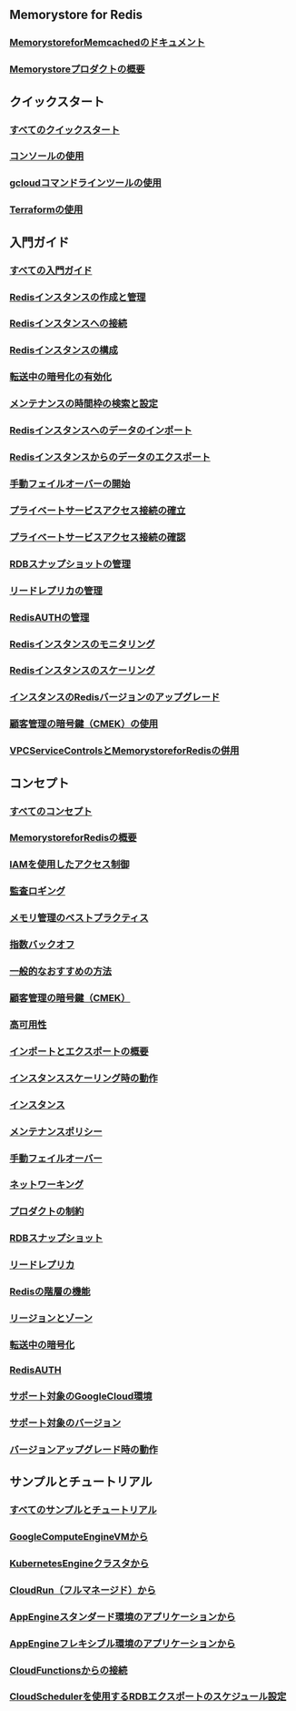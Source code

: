 ## Memorystore for Redis
### [MemorystoreforMemcachedのドキュメント](https://cloud.google.com/memorystore/docs/memcached)
### [Memorystoreプロダクトの概要](https://cloud.google.com/memorystore)
## クイックスタート
### [すべてのクイックスタート](https://cloud.google.com/memorystore/docs/redis/quickstarts)
### [コンソールの使用](https://cloud.google.com/memorystore/docs/redis/create-instance-console)
### [gcloudコマンドラインツールの使用](https://cloud.google.com/memorystore/docs/redis/create-instance-gcloud)
### [Terraformの使用](https://cloud.google.com/memorystore/docs/redis/create-instance-terraform)
## 入門ガイド
### [すべての入門ガイド](https://cloud.google.com/memorystore/docs/redis/how-to)
### [Redisインスタンスの作成と管理](https://cloud.google.com/memorystore/docs/redis/creating-managing-instances)
### [Redisインスタンスへの接続](https://cloud.google.com/memorystore/docs/redis/connecting-redis-instance)
### [Redisインスタンスの構成](https://cloud.google.com/memorystore/docs/redis/configuring-redis)
### [転送中の暗号化の有効化](https://cloud.google.com/memorystore/docs/redis/enabling-in-transit-encryption)
### [メンテナンスの時間枠の検索と設定](https://cloud.google.com/memorystore/docs/redis/finding-and-setting-maintenance-windows)
### [Redisインスタンスへのデータのインポート](https://cloud.google.com/memorystore/docs/redis/import-data)
### [Redisインスタンスからのデータのエクスポート](https://cloud.google.com/memorystore/docs/redis/export-data)
### [手動フェイルオーバーの開始](https://cloud.google.com/memorystore/docs/redis/initiating-manual-failover)
### [プライベートサービスアクセス接続の確立](https://cloud.google.com/memorystore/docs/redis/establishing-connection)
### [プライベートサービスアクセス接続の確認](https://cloud.google.com/memorystore/docs/redis/verifying-connection)
### [RDBスナップショットの管理](https://cloud.google.com/memorystore/docs/redis/managing-rdb-snapshots)
### [リードレプリカの管理](https://cloud.google.com/memorystore/docs/redis/managing-read-replicas)
### [RedisAUTHの管理](https://cloud.google.com/memorystore/docs/redis/managing-auth)
### [Redisインスタンスのモニタリング](https://cloud.google.com/memorystore/docs/redis/monitoring-instances)
### [Redisインスタンスのスケーリング](https://cloud.google.com/memorystore/docs/redis/scaling-instances)
### [インスタンスのRedisバージョンのアップグレード](https://cloud.google.com/memorystore/docs/redis/upgrading-instance-version)
### [顧客管理の暗号鍵（CMEK）の使用](https://cloud.google.com/memorystore/docs/redis/configure-cmek)
### [VPCServiceControlsとMemorystoreforRedisの併用](https://cloud.google.com/memorystore/docs/redis/using-vpc-service-controls)
## コンセプト
### [すべてのコンセプト](https://cloud.google.com/memorystore/docs/redis/concepts)
### [MemorystoreforRedisの概要](https://cloud.google.com/memorystore/docs/redis/redis-overview)
### [IAMを使用したアクセス制御](https://cloud.google.com/memorystore/docs/redis/access-control)
### [監査ロギング](https://cloud.google.com/memorystore/docs/redis/audit-logging)
### [メモリ管理のベストプラクティス](https://cloud.google.com/memorystore/docs/redis/memory-management-best-practices)
### [指数バックオフ](https://cloud.google.com/memorystore/docs/redis/exponential-backoff)
### [一般的なおすすめの方法](https://cloud.google.com/memorystore/docs/redis/general-best-practices)
### [顧客管理の暗号鍵（CMEK）](https://cloud.google.com/memorystore/docs/redis/cmek)
### [高可用性](https://cloud.google.com/memorystore/docs/redis/high-availability)
### [インポートとエクスポートの概要](https://cloud.google.com/memorystore/docs/redis/import-export-overview)
### [インスタンススケーリング時の動作](https://cloud.google.com/memorystore/docs/redis/scaling-behavior)
### [インスタンス](https://cloud.google.com/memorystore/docs/redis/instances)
### [メンテナンスポリシー](https://cloud.google.com/memorystore/docs/redis/maintenance-policy)
### [手動フェイルオーバー](https://cloud.google.com/memorystore/docs/redis/manual-failover-overview)
### [ネットワーキング](https://cloud.google.com/memorystore/docs/redis/networking)
### [プロダクトの制約](https://cloud.google.com/memorystore/docs/redis/product-constraints)
### [RDBスナップショット](https://cloud.google.com/memorystore/docs/redis/rdb-snapshots)
### [リードレプリカ](https://cloud.google.com/memorystore/docs/redis/read-replicas)
### [Redisの階層の機能](https://cloud.google.com/memorystore/docs/redis/redis-tiers)
### [リージョンとゾーン](https://cloud.google.com/memorystore/docs/redis/regions)
### [転送中の暗号化](https://cloud.google.com/memorystore/docs/redis/in-transit-encryption)
### [RedisAUTH](https://cloud.google.com/memorystore/docs/redis/auth-overview)
### [サポート対象のGoogleCloud環境](https://cloud.google.com/memorystore/docs/redis/supported-environments)
### [サポート対象のバージョン](https://cloud.google.com/memorystore/docs/redis/supported-versions)
### [バージョンアップグレード時の動作](https://cloud.google.com/memorystore/docs/redis/version-upgrade-behavior)
## サンプルとチュートリアル
### [すべてのサンプルとチュートリアル](https://cloud.google.com/memorystore/docs/redis/samples)
### [GoogleComputeEngineVMから](https://cloud.google.com/memorystore/docs/redis/connect-redis-instance-gce)
### [KubernetesEngineクラスタから](https://cloud.google.com/memorystore/docs/redis/connect-redis-instance-gke)
### [CloudRun（フルマネージド）から](https://cloud.google.com/memorystore/docs/redis/connect-redis-instance-cloud-run)
### [AppEngineスタンダード環境のアプリケーションから](https://cloud.google.com/memorystore/docs/redis/connect-redis-instance-standard)
### [AppEngineフレキシブル環境のアプリケーションから](https://cloud.google.com/memorystore/docs/redis/connect-redis-instance-flex)
### [CloudFunctionsからの接続](https://cloud.google.com/memorystore/docs/redis/connect-redis-instance-functions)
### [CloudSchedulerを使用するRDBエクスポートのスケジュール設定](https://cloud.google.com/solutions/scheduling-memorystore-for-redis-database-exports-using-cloud-scheduler)